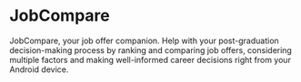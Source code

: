 # JobCompare
JobCompare, your job offer companion. Help with your post-graduation decision-making process by ranking and comparing job offers, considering multiple factors and making well-informed career decisions right from your Android device.
